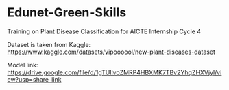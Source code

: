 # Edunet-Green-Skills
Training on Plant Disease Classification for AICTE Internship Cycle 4

Dataset is taken from Kaggle: https://www.kaggle.com/datasets/vipoooool/new-plant-diseases-dataset

Model link: https://drive.google.com/file/d/1gTUllvoZMRP4HBXMK7TBv2YhqZHXVjyl/view?usp=share_link
